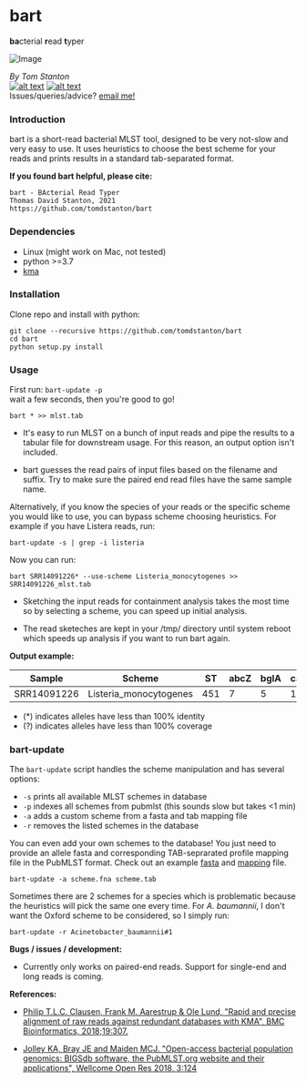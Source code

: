 # bart
**ba**cterial **r**ead **t**yper

![Image](https://github.com/tomdstanton/bart/blob/master/Bart_Simpson_200px.png)

_By Tom Stanton_ \
[![alt text][1.1]][1] [![alt text][6.1]][6] \
Issues/queries/advice?
[email me!](mailto:s1895738@ed.ac.uk?subject=[bart])

[1]: http://twitter.com/tomstantonmicro
[1.1]: http://i.imgur.com/tXSoThF.png (twitter icon with padding)
[6]: http://www.github.com/tomdstanton
[6.1]: http://i.imgur.com/0o48UoR.png (github icon with padding)

### Introduction
bart is a short-read bacterial MLST tool,
designed to be very not-slow and very easy to use.
It uses heuristics to choose the best scheme for
your reads and prints results in a standard tab-separated format.

**If you found bart helpful, please cite:**
```
bart - BActerial Read Typer
Thomas David Stanton, 2021
https://github.com/tomdstanton/bart
```
### Dependencies
* Linux (might work on Mac, not tested)
* python >=3.7
* [kma](https://anaconda.org/bioconda/kma)
### Installation
Clone repo and install with python:
```
git clone --recursive https://github.com/tomdstanton/bart
cd bart
python setup.py install
```
### Usage
First run: ```bart-update -p```\
wait a few seconds, then you're good to go!

```
bart * >> mlst.tab
```
* It's easy to run MLST on a bunch of 
input reads and pipe the results to 
a tabular file for downstream usage. For this reason,
an output option isn't included.

* bart guesses the read pairs of input
files based on the filename and suffix. Try to make
  sure the paired end read files have the same sample name.

Alternatively, if you know the species of your reads
or the specific scheme you would like to use, you can bypass
scheme choosing heuristics. For example if you have Listera reads, run:
```
bart-update -s | grep -i listeria
```
Now you can run:
```
bart SRR14091226* --use-scheme Listeria_monocytogenes >> SRR14091226_mlst.tab
```
* Sketching the input reads for containment analysis takes the 
most time so by selecting a scheme, you can speed up initial analysis.

* The read sketeches are kept in your /tmp/ directory until system reboot
which speeds up analysis if you want to run bart again.

**Output example:**

| Sample      | Scheme                 | ST  | abcZ | bglA | cat | dapE | dat | ldh | lhkA | CC   | Lineage | 
|-------------|------------------------|-----|------|------|-----|------|-----|-----|------|------|---------| 
| SRR14091226 | Listeria_monocytogenes | 451 | 7    | 5    | 10  | 21   | 1   | 4   | 1    | CC11 | II      |

* (*) indicates alleles have less than 100% identity
* (?) indicates alleles have less than 100% coverage

### bart-update
The ```bart-update``` script handles the scheme manipulation and has several options:
* ```-s``` prints all available MLST schemes in database
* ```-p``` indexes all schemes from pubmlst (this sounds slow but takes <1 min)
* ```-a``` adds a custom scheme from a fasta and tab mapping file
* ```-r``` removes the listed schemes in the database

You can even add your own schemes to the database! You just need to
provide an allele fasta and corresponding TAB-seprarated profile mapping
file in the PubMLST format. Check out an example 
[fasta](https://rest.pubmlst.org/db/pubmlst_mflocculare_seqdef/loci/adk/alleles_fasta) 
and 
[mapping](https://rest.pubmlst.org/db/pubmlst_mflocculare_seqdef/schemes/1/profiles_csv)
file.
```
bart-update -a scheme.fna scheme.tab
```
Sometimes there are 2 schemes for a species which is problematic because
the heuristics will pick the same one every time. For _A. baumannii_,
I don't want the Oxford  scheme to be considered, so I simply run:
```
bart-update -r Acinetobacter_baumannii#1
```

**Bugs / issues / development:**
* Currently only works on paired-end reads. Support for
single-end and long reads is coming.

**References:**
* [Philip T.L.C. Clausen, Frank M. Aarestrup & Ole Lund, "Rapid and precise alignment 
  of raw reads against redundant databases with KMA", BMC Bioinformatics, 2018;19:307.
  ](https://bmcbioinformatics.biomedcentral.com/articles/10.1186/s12859-018-2336-6)
  
* [Jolley KA, Bray JE and Maiden MCJ. "Open-access bacterial population genomics: 
  BIGSdb software, the PubMLST.org website and their applications", 
  Wellcome Open Res 2018, 3:124
  ](https://doi.org/10.12688/wellcomeopenres.14826.1)